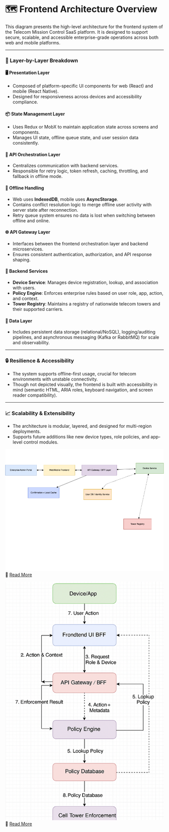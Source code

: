 # 🗺️ Frontend Architecture Overview

This diagram presents the high-level architecture for the frontend system of the Telecom Mission Control SaaS platform. It is designed to support secure, scalable, and accessible enterprise-grade operations across both web and mobile platforms.

---

### 🔧 Layer-by-Layer Breakdown

#### 🖥️ Presentation Layer

- Composed of platform-specific UI components for web (React) and mobile (React Native).
- Designed for responsiveness across devices and accessibility compliance.

#### 📦 State Management Layer

- Uses Redux or MobX to maintain application state across screens and components.
- Manages UI state, offline queue state, and user session data consistently.

#### 🔁 API Orchestration Layer

- Centralizes communication with backend services.
- Responsible for retry logic, token refresh, caching, throttling, and fallback in offline mode.

#### 💾 Offline Handling

- Web uses **IndexedDB**, mobile uses **AsyncStorage**.
- Contains conflict resolution logic to merge offline user activity with server state after reconnection.
- Retry queue system ensures no data is lost when switching between offline and online.

#### 🌐 API Gateway Layer

- Interfaces between the frontend orchestration layer and backend microservices.
- Ensures consistent authentication, authorization, and API response shaping.

#### 🧠 Backend Services

- **Device Service**: Manages device registration, lookup, and association with users.
- **Policy Engine**: Enforces enterprise rules based on user role, app, action, and context.
- **Tower Registry**: Maintains a registry of nationwide telecom towers and their supported carriers.

#### 📡 Data Layer

- Includes persistent data storage (relational/NoSQL), logging/auditing pipelines, and asynchronous messaging (Kafka or RabbitMQ) for scale and observability.

---

### 🔒 Resilience & Accessibility

- The system supports offline-first usage, crucial for telecom environments with unstable connectivity.
- Though not depicted visually, the frontend is built with accessibility in mind (semantic HTML, ARIA roles, keyboard navigation, and screen reader compatibility).

---

### 📈 Scalability & Extensibility

- The architecture is modular, layered, and designed for multi-region deployments.
- Supports future additions like new device types, role policies, and app-level control modules.

![Onboarding Flow](./data-flows/onboard-flow/onboard-flow.png)  
📄 [Read More](./data-flows/onboard-flow/onboard-flow.md)

![Policy Enforcement Flow](./data-flows/policy-reactor/policy-reactor.png)  
📄 [Read More](./data-flows/policy-reactor/policy-reactor.md)
